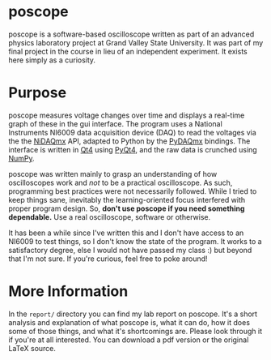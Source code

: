 # poscope #

poscope is a software-based oscilloscope written as part of an
advanced physics laboratory project at Grand Valley State University. It
was part of my final project in the course in lieu of an independent
experiment. It exists here simply as a curiosity.

# Purpose #

poscope measures voltage changes over time and displays a real-time
graph of these in the gui interface. The program uses a National
Instruments NI6009 data acquisition device (DAQ) to read the voltages
via the the [NiDAQmx](http://www.ni.com/dataacquisition/nidaqmx.htm)
API, adapted to Python by the
[PyDAQmx](http://pythonhosted.org/PyDAQmx/) bindings. The interface is
written in [Qt4](http://qt.digia.com/) using
[PyQt4](http://www.riverbankcomputing.com/software/pyqt/download), and
the raw data is crunched using [NumPy](http://www.numpy.org/).

poscope was written mainly to grasp an understanding of how
oscilloscopes work and *not* to be a practical oscilloscope. As such,
programming best practices were not necessarily followed. While I
tried to keep things sane, inevitably the learning-oriented focus
interfered with proper program design. So, **don't use poscope if you
need something dependable.** Use a real oscilloscope, software or
otherwise.

It has been a while since I've written this and I don't have access to
an NI6009 to test things, so I don't know the state of the program. It
works to a satisfactory degree, else I would not have passed my class
:) but beyond that I'm not sure. If you're curious, feel free to poke
around!

# More Information #

In the `report/` directory you can find my lab report on poscope. It's
a short analysis and explanation of what poscope is, what it can do,
how it does some of those things, and what it's shortcomings
are. Please look through it if you're at all interested. You can
download a pdf version or the original LaTeX source.

